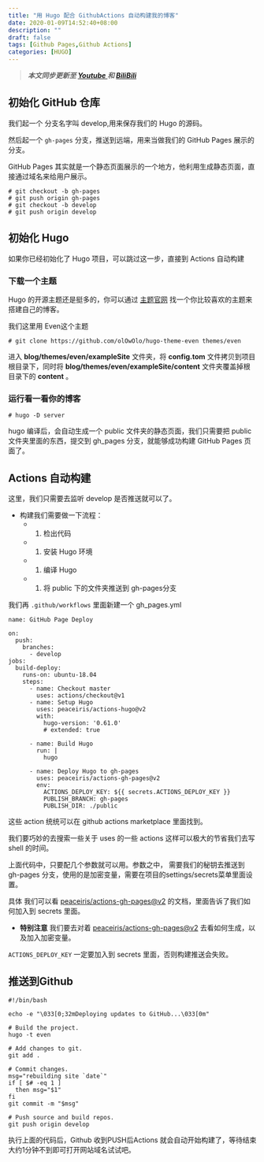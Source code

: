 ```yaml
---
title: "用 Hugo 配合 GithubActions 自动构建我的博客"
date: 2020-01-09T14:52:40+08:00
description: ""
draft: false
tags: [Github Pages,Github Actions]
categories: [HUGO]
---
```


<!--more-->

> ***本文同步更新至 [Youtube ](https://youtu.be/X3ROQto8jWM) 和 [BiliBili ](https://www.bilibili.com/video/av84104625/)***


## 初始化 GitHub 仓库

我们起一个 分支名字叫 develop,用来保存我们的 Hugo 的源码。

然后起一个 `gh-pages` 分支，推送到远端，用来当做我们的 GitHub Pages 展示的分支。

GitHub Pages 其实就是一个静态页面展示的一个地方，他利用生成静态页面，直接通过域名来给用户展示。

```
# git checkout -b gh-pages
# git push origin gh-pages
# git checkout -b develop
# git push origin develop
```

## 初始化 Hugo

如果你已经初始化了 Hugo 项目，可以跳过这一步，直接到 Actions 自动构建

### 下载一个主题

Hugo 的开源主题还是挺多的，你可以通过 [主题官网](https://themes.gohugo.io/) 找一个你比较喜欢的主题来搭建自己的博客。

我们这里用 Even这个主题

```
# git clone https://github.com/olOwOlo/hugo-theme-even themes/even
```

进入 **blog/themes/even/exampleSite** 文件夹，将 **config.tom** 文件拷贝到项目根目录下，同时将 **blog/themes/even/exampleSite/content** 文件夹覆盖掉根目录下的 **content** 。



### 运行看一看你的博客

```
# hugo -D server
```

hugo 编译后，会自动生成一个 public 文件夹的静态页面，我们只需要把 public 文件夹里面的东西，提交到 gh_pages 分支，就能够成功构建 GitHub Pages 页面了。

## Actions 自动构建

这里，我们只需要去监听 develop 是否推送就可以了。

- 构建我们需要做一下流程：
  - 1. 检出代码
  - 1. 安装 Hugo 环境
  - 1. 编译 Hugo
  - 1. 将 public 下的文件夹推送到 gh-pages分支

我们再 `.github/workflows` 里面新建一个 gh_pages.yml

```
name: GitHub Page Deploy

on:
  push:
    branches:
      - develop
jobs:
  build-deploy:
    runs-on: ubuntu-18.04
    steps:
      - name: Checkout master
        uses: actions/checkout@v1
      - name: Setup Hugo
        uses: peaceiris/actions-hugo@v2
        with:
          hugo-version: '0.61.0'
          # extended: true

      - name: Build Hugo
        run: |
          hugo

      - name: Deploy Hugo to gh-pages
        uses: peaceiris/actions-gh-pages@v2
        env:
          ACTIONS_DEPLOY_KEY: ${{ secrets.ACTIONS_DEPLOY_KEY }}
          PUBLISH_BRANCH: gh-pages
          PUBLISH_DIR: ./public
```

这些 action 统统可以在 github actions marketplace 里面找到。

我们要巧妙的去搜索一些关于 uses 的一些 actions 这样可以极大的节省我们去写 shell 的时间。

上面代码中，只要配几个参数就可以用。参数之中， 需要我们的秘钥去推送到 gh-pages 分支，使用的是加密变量，需要在项目的settings/secrets菜单里面设置。

具体 我们可以看 [peaceiris/actions-gh-pages@v2](https://github.com/peaceiris/actions-gh-pages) 的文档，里面告诉了我们如何加入到 secrets 里面。

- **特别注意** 我们要去对着 [peaceiris/actions-gh-pages@v2](https://github.com/peaceiris/actions-gh-pages) 去看如何生成，以及加入加密变量。

`ACTIONS_DEPLOY_KEY` 一定要加入到 secrets 里面，否则构建推送会失败。

## 推送到Github
```text
#!/bin/bash

echo -e "\033[0;32mDeploying updates to GitHub...\033[0m"

# Build the project.
hugo -t even

# Add changes to git.
git add .

# Commit changes.
msg="rebuilding site `date`"
if [ $# -eq 1 ]
  then msg="$1"
fi
git commit -m "$msg"

# Push source and build repos.
git push origin develop
```

执行上面的代码后，Github 收到PUSH后Actions 就会自动开始构建了，等待结束大约1分钟不到即可打开网站域名试试吧。
